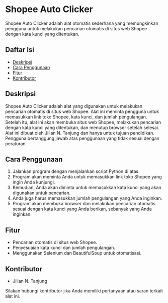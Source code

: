 # Shopee Auto Clicker

Shopee Auto Clicker adalah alat otomatis sederhana yang memungkinkan pengguna untuk melakukan pencarian otomatis di situs web Shopee dengan kata kunci yang ditentukan.

## Daftar Isi

- [Deskripsi](#deskripsi)
- [Cara Penggunaan](#cara-penggunaan)
- [Fitur](#fitur)
- [Kontributor](#kontributor)

## Deskripsi

Shopee Auto Clicker adalah alat yang digunakan untuk melakukan pencarian otomatis di situs web Shopee. Alat ini meminta pengguna untuk memasukkan link toko Shopee, kata kunci, dan jumlah pengulangan. Setelah itu, alat ini akan membuka situs web Shopee, melakukan pencarian dengan kata kunci yang ditentukan, dan menutup browser setelah selesai. Alat ini dibuat oleh Jiilan N. Tanjung dan hanya untuk tujuan pendidikan. Pengguna bertanggung jawab atas penggunaan yang tidak sesuai dengan peraturan.

## Cara Penggunaan

1. Jalankan program dengan menjalankan script Python di atas.
2. Program akan meminta Anda untuk memasukkan link toko Shopee yang ingin Anda kunjungi.
3. Kemudian, Anda akan diminta untuk memasukkan kata kunci yang akan digunakan untuk pencarian.
4. Anda juga harus memasukkan jumlah pengulangan yang Anda inginkan.
5. Program akan membuka browser dan melakukan pencarian otomatis sesuai dengan kata kunci yang Anda berikan, sebanyak yang Anda inginkan.

## Fitur

- Pencarian otomatis di situs web Shopee.
- Penyesuaian kata kunci dan jumlah pengulangan.
- Menggunakan Selenium dan BeautifulSoup untuk otomatisasi.

## Kontributor

- Jiilan N. Tanjung

Silakan hubungi kontributor jika Anda memiliki pertanyaan atau saran terkait alat ini.
